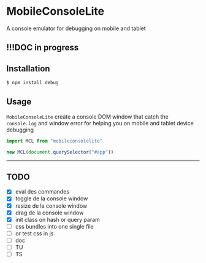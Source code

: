 # MobileConsoleLite
A console emulator for debugging on mobile and tablet

## !!!DOC in progress

## Installation

```bash
$ npm install debug
```

## Usage

`MobileConsoleLite` create a console DOM window that catch the `console.log` and window error for helping you on mobile and tablet device debugging

```js
import MCL from "mobileconsolelite"

new MCL(document.querySelector("#app"))
```

---

## TODO
- [x] eval des commandes
- [x] toggle de la console window
- [x] resize de la console window
- [x] drag de la console window
- [x] init class on hash or query param
- [ ] css bundles into one single file
- [ ] or test css in js
- [ ] doc
- [ ] TU
- [ ] TS